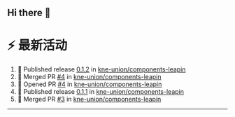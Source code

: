 ## Hi there 👋

<!--

**Here are some ideas to get you started:**

🙋‍♀️ A short introduction - what is your organization all about?
🌈 Contribution guidelines - how can the community get involved?
👩‍💻 Useful resources - where can the community find your docs? Is there anything else the community should know?
🍿 Fun facts - what does your team eat for breakfast?
🧙 Remember, you can do mighty things with the power of [Markdown](https://docs.github.com/github/writing-on-github/getting-started-with-writing-and-formatting-on-github/basic-writing-and-formatting-syntax)
-->


# ⚡ 最新活动

<!--START_SECTION:activity-->
1. 🚀 Published release [0.1.2](https://github.com/kne-union/components-leapin/releases/tag/0.1.2) in [kne-union/components-leapin](https://github.com/kne-union/components-leapin)
2. 🎉 Merged PR [#4](https://github.com/kne-union/components-leapin/pull/4) in [kne-union/components-leapin](https://github.com/kne-union/components-leapin)
3. 💪 Opened PR [#4](https://github.com/kne-union/components-leapin/pull/4) in [kne-union/components-leapin](https://github.com/kne-union/components-leapin)
4. 🚀 Published release [0.1.1](https://github.com/kne-union/components-leapin/releases/tag/0.1.1) in [kne-union/components-leapin](https://github.com/kne-union/components-leapin)
5. 🎉 Merged PR [#3](https://github.com/kne-union/components-leapin/pull/3) in [kne-union/components-leapin](https://github.com/kne-union/components-leapin)
<!--END_SECTION:activity-->

---
